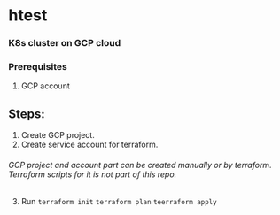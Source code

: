 # htest

### K8s cluster on GCP cloud

### Prerequisites

1. GCP account

## Steps:

1. Create GCP project.
2. Create service account for terraform.
###### GCP project and account part can be created manually or by terraform. Terraform scripts for it is not part of this repo.


3. Run `terraform init`
`terraform plan`
`teerraform apply`



